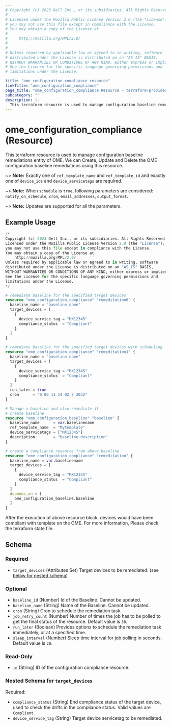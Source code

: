 ```yaml
---
# Copyright (c) 2023 Dell Inc., or its subsidiaries. All Rights Reserved.
# 
# Licensed under the Mozilla Public License Version 2.0 (the "License");
# you may not use this file except in compliance with the License.
# You may obtain a copy of the License at
# 
#     http://mozilla.org/MPL/2.0/
# 
# 
# Unless required by applicable law or agreed to in writing, software
# distributed under the License is distributed on an "AS IS" BASIS,
# WITHOUT WARRANTIES OR CONDITIONS OF ANY KIND, either express or implied.
# See the License for the specific language governing permissions and
# limitations under the License.

title: "ome_configuration_compliance resource"
linkTitle: "ome_configuration_compliance"
page_title: "ome_configuration_compliance Resource - terraform-provider-ome"
subcategory: ""
description: |-
  This terraform resource is used to manage configuration baseline remediations entity of OME. We can Create, Update and Delete the OME configuration baseline remediations using this resource.
---
```


# ome_configuration_compliance (Resource)

This terraform resource is used to manage configuration baseline remediations entity of OME. We can Create, Update and Delete the OME configuration baseline remediations using this resource.

~> **Note:** Exactly one of `ref_template_name` and `ref_template_id` and exactly one of `device_ids` and `device_servicetags` are required.

~> **Note:** When `schedule` is `true`, following parameters are considered: `notify_on_schedule`, `cron`, `email_addresses`, `output_format`.

~> **Note:** Updates are supported for all the parameters.

## Example Usage

```terraform
/*
Copyright (c) 2023 Dell Inc., or its subsidiaries. All Rights Reserved.
Licensed under the Mozilla Public License Version 2.0 (the "License");
you may not use this file except in compliance with the License.
You may obtain a copy of the License at
    http://mozilla.org/MPL/2.0/
Unless required by applicable law or agreed to in writing, software
distributed under the License is distributed on an "AS IS" BASIS,
WITHOUT WARRANTIES OR CONDITIONS OF ANY KIND, either express or implied.
See the License for the specific language governing permissions and
limitations under the License.
*/

# remediate baseline for the specified target devices 
resource "ome_configuration_compliance" "remeditation0" {
  baseline_name = "baseline_name"
  target_devices = [
    {
      device_service_tag = "MX12345"
      compliance_status  = "Compliant"
    }
  ]
}

# remediate baseline for the specified target devices with scheduling
resource "ome_configuration_compliance" "remeditation1" {
  baseline_name = "baseline_name"
  target_devices = [
    {
      device_service_tag = "MX12345"
      compliance_status  = "Compliant"
    }
  ]
  run_later = true
  cron      = "0 00 11 14 02 ? 2032"
}

# Manage a baseline and also remediate it
# create baseline 
resource "ome_configuration_baseline" "baseline" {
  baseline_name      = var.baselinename
  ref_template_name  = "Mytemplate"
  device_servicetags = ["MX12345"]
  description        = "baseline description"
}

# create a compliance resource from above baseline
resource "ome_configuration_compliance" "remeditation" {
  baseline_name = var.baselinename
  target_devices = [
    {
      device_service_tag = "MX12345"
      compliance_status  = "Compliant"
    }
  ]
  depends_on = [
    ome_configuration_baseline.baseline
  ]
}
```

After the execution of above resource block, devices would have been compliant with template on the OME. For more information, Please check the terraform state file.
<!-- schema generated by tfplugindocs -->
## Schema

### Required

- `target_devices` (Attributes Set) Target devices to be remediated. (see [below for nested schema](#nestedatt--target_devices))

### Optional

- `baseline_id` (Number) Id of the Baseline. Cannot be updated.
- `baseline_name` (String) Name of the Baseline. Cannot be updated.
- `cron` (String) Cron to schedule the remediation task.
- `job_retry_count` (Number) Number of times the job has to be polled to get the final status of the resource. Default value is `30`.
- `run_later` (Boolean) Provides options to schedule the remediation task immediately, or at a specified time.
- `sleep_interval` (Number) Sleep time interval for job polling in seconds. Default value is `20`.

### Read-Only

- `id` (String) ID of the configuration compliance resource.

<a id="nestedatt--target_devices"></a>
### Nested Schema for `target_devices`

Required:

- `compliance_status` (String) End compliance status of the target device, used to check the drifts in the compliance status. Valid values are `Compliant`.
- `device_service_tag` (String) Target device servicetag to be remediated.

